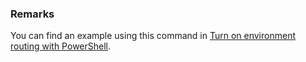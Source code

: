 ### Remarks

You can find an example using this command in [Turn on environment routing with PowerShell](../../../../admin/default-environment-routing.md#turn-on-environment-routing-with-powershell).
